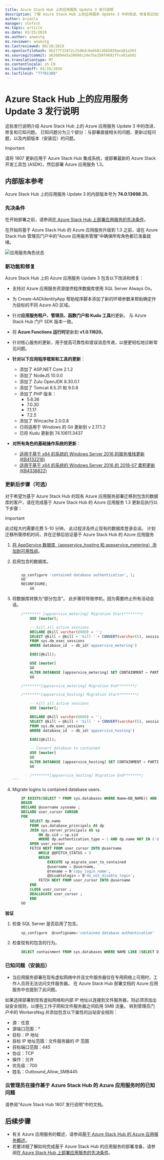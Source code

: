 ```yaml
---
title: Azure Stack Hub 上的应用服务 Update 3 发行说明
description: 了解 Azure Stack Hub 上的应用服务 Update 3 中的改进、修复和已知问题。
author: bryanla
manager: stefsch
ms.topic: article
ms.date: 03/25/2019
ms.author: anwestg
ms.reviewer: anwestg
ms.lastreviewed: 08/20/2019
ms.openlocfilehash: 0b277f33472c25d0dc8e6b813685029aea81a303
ms.sourcegitcommit: a630894e5a38666c24e7be350f4691ffce81ab81
ms.translationtype: MT
ms.contentlocale: zh-CN
ms.lasthandoff: 04/16/2020
ms.locfileid: "77701388"
---
```

# <a name="app-service-on-azure-stack-hub-update-3-release-notes"></a>Azure Stack Hub 上的应用服务 Update 3 发行说明

这些发行说明介绍 Azure Stack Hub 上的 Azure 应用服务 Update 3 中的改进、修复和已知问题。 已知问题分为三个部分：与部署直接相关的问题、更新过程问题，以及内部版本（安装后）的问题。

> [!IMPORTANT]
> 请将 1807 更新应用于 Azure Stack Hub 集成系统，或部署最新的 Azure Stack 开发工具包 (ASDK)，然后部署 Azure 应用服务 1.3。

## <a name="build-reference"></a>内部版本参考

Azure Stack Hub 上的应用服务 Update 3 的内部版本号为 **74.0.13698.31**。

### <a name="prerequisites"></a>先决条件

在开始部署之前，请参阅[在 Azure Stack Hub 上部署应用服务的先决条件](azure-stack-app-service-before-you-get-started.md)。

在开始将基于 Azure Stack Hub 的 Azure 应用服务升级到 1.3 之前，请在 Azure Stack Hub 管理员门户中的“Azure 应用服务管理”中确保所有角色都已准备就绪。

![应用服务角色状态](media/azure-stack-app-service-release-notes-update-three/image01.png)

### <a name="new-features-and-fixes"></a>新功能和修复

Azure Stack Hub 上的 Azure 应用服务 Update 3 包含以下改进和修复：

- 支持对 Azure 应用服务资源提供程序数据库使用 SQL Server Always On。

- 为 Create-AADIdentityApp 帮助程序脚本添加了新的环境参数来帮助确定作为目标的不同 Azure AD 区域。

- 针对**应用服务租户、管理员、函数门户和 Kudu 工具**的更新。 与 Azure Stack Hub 门户 SDK 版本一致。

- 将 **Azure Functions 运行时**更新到 **v1.0.11820**。

- 针对核心服务的更新，用于提高可靠性和错误消息传递，以便更轻松地诊断常见问题。

- **针对以下应用程序框架和工具的更新**：
  - 添加了 ASP.NET Core 2.1.2
  - 添加了 NodeJS 10.0.0
  - 添加了 Zulu OpenJDK 8.30.0.1
  - 添加了 Tomcat 8.5.31 和 9.0.8
  - 添加了 PHP 版本：
    - 5.6.36
    - 7.0.30
    - 7.1.17
    - 7.2.5
  - 添加了 Wincache 2.0.0.8
  - 已将适用于 Windows 的 Git 更新到 v 2.17.1.2
  - 已将 Kudu 更新到 74.10611.3437
  
- **对所有角色的基础操作系统的更新**：
  - [适用于基于 x64 的系统的 Windows Server 2016 的服务堆栈更新 (KB4132216)](https://support.microsoft.com/help/4132216/servicing-stack-update-for-windows-10-1607-may-17-2018)
  - [适用于基于 x64 的系统的 Windows Server 2016 的 2018-07 累积更新 (KB4338822)](https://support.microsoft.com/help/4338822/windows-10-update-kb4338822)

### <a name="post-update-steps-optional"></a>更新后步骤（可选）

对于希望为基于 Azure Stack Hub 的现有 Azure 应用服务部署迁移到包含的数据库的客户，请在完成基于 Azure Stack Hub 的 Azure 应用服务 1.3 更新后执行以下步骤：

> [!IMPORTANT]
> 此过程大约需要花费 5-10 分钟。 此过程涉及终止现有的数据库登录会话。 计划迁移所需停机时间，并在迁移后验证基于 Azure Stack Hub 的 Azure 应用服务
>
>

1. [将 AppService 数据库（appservice_hosting 和 appservice_metering）添加到可用性组](https://docs.microsoft.com/sql/database-engine/availability-groups/windows/availability-group-add-a-database)。

1. 启用包含的数据库。
    ```sql

        sp_configure 'contained database authentication', 1;
        GO
        RECONFIGURE;
            GO
    ```

1. 将数据库转换为“部分包含”。 此步骤将导致停机，因为需要终止所有活动会话。

    ```sql
        /******** [appservice_metering] Migration Start********/
            USE [master];

            -- kill all active sessions
            DECLARE @kill varchar(8000) = '';  
            SELECT @kill = @kill + 'kill ' + CONVERT(varchar(5), session_id) + ';'  
            FROM sys.dm_exec_sessions
            WHERE database_id  = db_id('appservice_metering')

            EXEC(@kill);

            USE [master]  
            GO  
            ALTER DATABASE [appservice_metering] SET CONTAINMENT = PARTIAL  
            GO  

        /********[appservice_metering] Migration End********/

        /********[appservice_hosting] Migration Start********/

            -- kill all active sessions
            USE [master];

            DECLARE @kill varchar(8000) = '';  
            SELECT @kill = @kill + 'kill ' + CONVERT(varchar(5), session_id) + ';'  
            FROM sys.dm_exec_sessions
            WHERE database_id  = db_id('appservice_hosting')

            EXEC(@kill);

            -- Convert database to contained
            USE [master]  
            GO  
            ALTER DATABASE [appservice_hosting] SET CONTAINMENT = PARTIAL  
            GO  

            /********[appservice_hosting] Migration End********/
    '''

1. Migrate logins to contained database users.

    ```sql
        IF EXISTS(SELECT * FROM sys.databases WHERE Name=DB_NAME() AND containment = 1)
        BEGIN
        DECLARE @username sysname ;  
        DECLARE user_cursor CURSOR  
        FOR
            SELECT dp.name
            FROM sys.database_principals AS dp  
            JOIN sys.server_principals AS sp
                ON dp.sid = sp.sid  
                WHERE dp.authentication_type = 1 AND dp.name NOT IN ('dbo','sys','guest','INFORMATION_SCHEMA');
            OPEN user_cursor  
            FETCH NEXT FROM user_cursor INTO @username  
                WHILE @@FETCH_STATUS = 0  
                BEGIN  
                    EXECUTE sp_migrate_user_to_contained
                    @username = @username,  
                    @rename = N'copy_login_name',  
                    @disablelogin = N'do_not_disable_login';  
                FETCH NEXT FROM user_cursor INTO @username  
            END  
            CLOSE user_cursor ;  
            DEALLOCATE user_cursor ;
            END
        GO
    ```

**验证**

1. 检查 SQL Server 是否启用了包含。

    ```sql
        sp_configure  @configname='contained database authentication'
    ```

1. 检查现有的包含的行为。
    ```sql
        SELECT containment FROM sys.databases WHERE NAME LIKE (SELECT DB_NAME())
    ```

### <a name="known-issues-post-installation"></a>已知问题（安装后）

- 当应用服务部署在现有虚拟网络中并且文件服务器仅在专用网络上可用时，工作人员将无法访问文件服务器。 在 Azure Stack Hub 部署文档的 Azure 应用服务中也提到了此问题。

如果选择部署到现有虚拟网络和内部 IP 地址以连接到文件服务器，则必须添加出站安全规则，以便在工作子网和文件服务器之间启用 SMB 流量。 转到管理员门户中的 WorkersNsg 并添加包含以下属性的出站安全规则：

 * 源：任意
 * 源端口范围：*
 * 目标：IP 地址
 * 目标 IP 地址范围：文件服务器的 IP 范围
 * 目标端口范围：445
 * 协议：TCP
 * 操作：允许
 * 优先级：700
 * 姓名：Outbound_Allow_SMB445

### <a name="known-issues-for-cloud-admins-operating-azure-app-service-on-azure-stack-hub"></a>云管理员在操作基于 Azure Stack Hub 的 Azure 应用服务时的已知问题

请参阅“Azure Stack Hub 1807 发行说明”中的文档。

## <a name="next-steps"></a>后续步骤

- 有关 Azure 应用服务的概述，请参阅[基于 Azure Stack Hub 的 Azure 应用服务概述](azure-stack-app-service-overview.md)。
- 若要详细了解如何完成基于 Azure Stack Hub 的应用服务的部署准备，请参阅[在 Azure Stack Hub 上部署应用服务的先决条件](azure-stack-app-service-before-you-get-started.md)。
